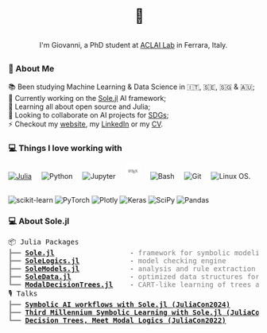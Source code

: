 
<div align="center">
<div id="user-content-toc">
  <ul>
    <summary><h1 style="display: inline-block;">👋</h1></summary>
  </ul>
</div>
I'm Giovanni, a PhD student at <a href="https://aclai.unife.it/">ACLAI Lab</a> in Ferrara, Italy.
</div>
<h2></h2>

### 💫 About Me

📚 Been studying Machine Learning & Data Science in 🇮🇹, 🇸🇪, 🇸🇬 & 🇦🇺;
<br>
🔭 Currently working on the <a target="_blank" href="https://github.com/aclai-lab/Sole.jl">Sole.jl</a> AI framework;
<br>
🌱 Learning all about open source and Julia;
<br>
🤝 Looking to collaborate on AI projects for <a target="_blank" href="https://sdgs.un.org/goals">SDGs</a>;
<br>
⚡ Checkout my <a target="_blank" href="https://giopaglia.github.io/">website</a>, my
<a target="_blank" href="https://linkedin.com/in/giovanni.pagliarini/">LinkedIn</a> or my <a target="_blank" href="https://giopaglia.github.io/gio/Giovanni-Pagliarini-CV-latest.pdf">CV</a>.
<!-- [![LinkedIn](https://img.shields.io/badge/LinkedIn-%230077B5.svg?logo=linkedin&logoColor=white)](https://linkedin.com/in/giovanni.pagliarini) -->


### 💻 Things I love working with

<!-- https://devicon.dev/ -->

<div align="left">
<a target="_blank" href="https://julialang.org/"><img src="https://cdn.jsdelivr.net/gh/devicons/devicon/icons/julia/julia-original.svg" height="30" alt="Julia" title="The Julia programming language is the best language in the world!!!"  /></a>
<!--   <img src="https://cdn.jsdelivr.net/gh/devicons/devicon@latest/icons/julia/julia-original-wordmark.svg" height="30" alt="Julia"  /> -->
<img width="12" />
<img src="https://cdn.jsdelivr.net/gh/devicons/devicon/icons/python/python-original.svg" height="30" alt="Python" title="The Python programming language for fast prototying."  />
<img width="12" />
<img src="https://cdn.jsdelivr.net/gh/devicons/devicon@latest/icons/jupyter/jupyter-original.svg" height="30" alt="Jupyter" title="Jupyter for presenting results and prototyping interactive dashboards."  />
<!-- <img src="https://cdn.jsdelivr.net/gh/devicons/devicon@latest/icons/jupyter/jupyter-original-wordmark.svg" height="30" alt="Jupyter" title="Jupyter for presenting results and prototyping interactive dashboards."  /> -->
<img width="12" />
<!-- <img src="https://cdn.jsdelivr.net/gh/devicons/devicon@latest/icons/latex/latex-original.svg" height="30" alt="LaTeX" title="LaTeX for typesetting elegant reports, whitepapers, and presentations."  />
<img width="12" /> -->
<!-- https://www.svgrepo.com/svg/376333/latex?edit=true -->
<img src="svgrepo/latex-svgrepo-com.svg" height="30" alt="LaTeX" title="LaTeX for typesetting elegant reports, whitepapers, and presentations."  />
<img width="12" />
<img src="https://cdn.simpleicons.org/gnubash/4EAA25" height="30" alt="Bash" title="Bash &amp; Zsh for basic automation." />
<img width="12" />
<!-- <img src="https://github.com/Zsh-art/logo/blob/main/svg/color_vertical_icon.svg" height="30" alt="Zsh" title="Zsh for basic automation." />
<img width="12" /> -->
<img src="https://cdn.simpleicons.org/git/F05032" height="30" alt="Git" title="Git for versioning every bit of textual data: code, notes, holiday plans, etc." />
<img width="12" />
<img src="https://cdn.jsdelivr.net/gh/devicons/devicon/icons/linux/linux-original.svg" height="30" alt="Linux OS."  />
</div>

<br>

<!-- ![Julia](https://img.shields.io/badge/-Julia-9558B2?style=for-the-badge&logo=julia&logoColor=white)
![Python](https://img.shields.io/badge/python-3670A0?style=for-the-badge&logo=python&logoColor=ffdd54)
![Shell](https://img.shields.io/badge/shell_script-%23121011.svg?style=for-the-badge&logo=gnu-bash&logoColor=white)
![Linux](https://img.shields.io/badge/Linux-FCC624?style=for-the-badge&logo=linux&logoColor=black)
 -->

![scikit-learn](https://img.shields.io/badge/scikit--learn-%23F7931E.svg?style=for-the-badge&logo=scikit-learn&logoColor=white)
![PyTorch](https://img.shields.io/badge/PyTorch-%23EE4C2C.svg?style=for-the-badge&logo=PyTorch&logoColor=white)
![Plotly](https://img.shields.io/badge/Plotly-%233F4F75.svg?style=for-the-badge&logo=plotly&logoColor=white)
![Keras](https://img.shields.io/badge/Keras-%23D00000.svg?style=for-the-badge&logo=Keras&logoColor=white)
![SciPy](https://img.shields.io/badge/SciPy-%230C55A5.svg?style=for-the-badge&logo=scipy&logoColor=%white) 
![Pandas](https://img.shields.io/badge/pandas-%23150458.svg?style=for-the-badge&logo=pandas&logoColor=white)
<!-- ![NumPy](https://img.shields.io/badge/numpy-%23013243.svg?style=for-the-badge&logo=numpy&logoColor=white) -->

<!-- 
###

<div align="left">
  <img src="https://cdn.jsdelivr.net/gh/devicons/devicon/icons/linux/linux-original.svg" height="40" alt="linux logo"  />
  <img src="https://cdn.jsdelivr.net/gh/devicons/devicon/icons/numpy/numpy-original.svg" height="40" alt="numpy logo"  />
  <img width="12" />
  <img src="https://cdn.jsdelivr.net/gh/devicons/devicon/icons/tensorflow/tensorflow-original.svg" height="40" alt="tensorflow logo"  />
  <img width="12" />
  <img src="https://cdn.jsdelivr.net/gh/devicons/devicon/icons/pandas/pandas-original.svg" height="40" alt="pandas logo"  />
  <img width="12" />
  <img src="https://cdn.jsdelivr.net/gh/devicons/devicon/icons/pytorch/pytorch-original.svg" height="40" alt="pytorch logo"  />
  <img width="12" />
</div>
 -->
<!-- # 📊 GitHub Stats
![](https://github-readme-stats.vercel.app/api?username=giopaglia&theme=onedark&hide_border=false&include_all_commits=false&count_private=false)<br/>
![](https://github-readme-streak-stats.herokuapp.com/?user=giopaglia&theme=onedark&hide_border=false)<br/>
![](https://github-readme-stats.vercel.app/api/top-langs/?username=giopaglia&theme=onedark&hide_border=false&include_all_commits=false&count_private=false&layout=compact)

###
 -->
<!-- <div align="left">
  <img src="https://streak-stats.demolab.com?user=giopaglia&locale=en&mode=daily&theme=onedark&hide_border=false&border_radius=5" height="150" alt="streak graph"  />
  <img src="https://github-readme-stats.vercel.app/api/top-langs?username=giopaglia&locale=en&hide_title=false&layout=compact&card_width=320&langs_count=5&theme=onedark&hide_border=false" height="150" alt="languages graph"  />
</div>
 -->
<!-- --- -->
<!-- ### 🔝 Top Contributed Repo
<div align="left">
  <img src="https://streak-stats.demolab.com?user=giopaglia&locale=en&mode=daily&theme=onedark&hide_border=false&border_radius=5" height="150" alt="streak graph"  />
  <img src="https://github-contributor-stats.vercel.app/api?username=giopaglia&limit=5&theme=onedark&combine_all_yearly_contributions=true" height="150" alt="languages graph"  />
</div>


[![](https://visitcount.itsvg.in/api?id=giopaglia&icon=6&color=1)](https://visitcount.itsvg.in) -->

<!-- Proudly created with GPRM ( https://gprm.itsvg.in ) -->

### 💻 About Sole.jl

<pre style="font-family:Menlo,'DejaVu Sans Mono',consolas,'Courier New',monospace">📦 Julia Packages                                                                                   
<span style="color: #808080; text-decoration-color: #808080">┣━━ </span><span style="font-weight: bold"><a href="https://github.com/aclai-lab/Sole.jl">Sole.jl</a></span>                  - <span style="color: #808080; text-decoration-color: #808080">framework for symbolic modeling and learning</span>                         
<span style="color: #808080; text-decoration-color: #808080">┣━━ </span><span style="font-weight: bold"><a href="https://github.com/aclai-lab/SoleLogics.jl">SoleLogics.jl</a></span>            - <span style="color: #808080; text-decoration-color: #808080">model checking engine</span>                                                
<span style="color: #808080; text-decoration-color: #808080">┣━━ </span><span style="font-weight: bold"><a href="https://github.com/aclai-lab/SoleModels.jl">SoleModels.jl</a></span>            - <span style="color: #808080; text-decoration-color: #808080">analysis and rule extraction from symbolic models</span>                    
<span style="color: #808080; text-decoration-color: #808080">┣━━ </span><span style="font-weight: bold"><a href="https://github.com/aclai-lab/SoleData.jl">SoleData.jl</a></span>              - <span style="color: #808080; text-decoration-color: #808080">optimized data structures for learning symbolic models</span>               
<span style="color: #808080; text-decoration-color: #808080">┗━━ </span><span style="font-weight: bold"><a href="https://github.com/aclai-lab/ModalDecisionTrees.jl">ModalDecisionTrees.jl</a></span>    - <span style="color: #808080; text-decoration-color: #808080">CART-like learning of trees and forests based on modal logic</span>         
🎙️ Talks                                                                                             
<span style="color: #808080; text-decoration-color: #808080">┣━━ </span><span style="font-weight: bold"><a href="https://www.youtube.com/watch?v=f7CLxthbZes&t=12021s">Symbolic AI workflows with Sole.jl (JuliaCon2024)</a></span>                                               
<span style="color: #808080; text-decoration-color: #808080">┣━━ </span><span style="font-weight: bold"><a href="https://www.youtube.com/watch?v=HTRhOmQIObg">Third Millennium Symbolic Learning with Sole.jl (JuliaCon2023)</a></span>                                  
<span style="color: #808080; text-decoration-color: #808080">┗━━ </span><span style="font-weight: bold"><a href="https://www.youtube.com/watch?v=HTRhOmQIObg">Decision Trees, Meet Modal Logics (JuliaCon2022)</a></span>                                                

</pre>

